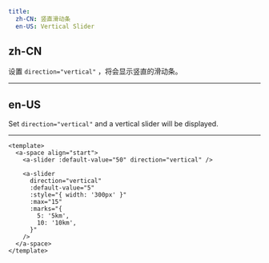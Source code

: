 ```yaml
title:
  zh-CN: 竖直滑动条
  en-US: Vertical Slider
```

## zh-CN

设置 `direction="vertical"` ，将会显示竖直的滑动条。

---

## en-US

Set `direction="vertical"` and a vertical slider will be displayed.

---

```vue
<template>
  <a-space align="start">
    <a-slider :default-value="50" direction="vertical" />

    <a-slider
      direction="vertical"
      :default-value="5"
      :style="{ width: '300px' }"
      :max="15"
      :marks="{
        5: '5km',
        10: '10km',
      }"
    />
  </a-space>
</template>
```
